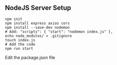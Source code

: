 ## NodeJS Server Setup

```
npm init
npm install express axios cors
npm install --save-dev nodemon
# Add: "scripts": { "start": "nodemon index.js" },
echo node_modules/ > .gitignore
touch index.js
# Add the code
npm run start
```

Edit the package.json file
